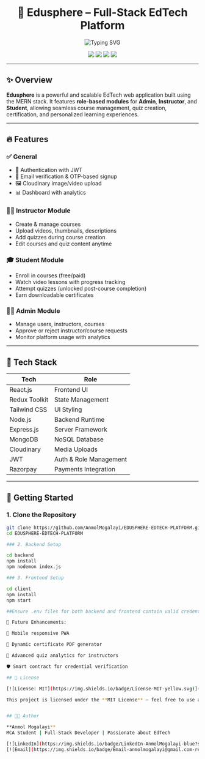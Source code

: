 <h1 align="center">
  🚀 Edusphere – Full-Stack EdTech Platform
</h1>

<p align="center">
  <img src="https://readme-typing-svg.demolab.com?font=Fira+Code&size=24&pause=1000&color=00C4FF&center=true&vCenter=true&width=435&lines=Empower+Learning+with+Edusphere!;Admin+%7C+Instructor+%7C+Student+Modules;Quiz+Builder+%7C+Secure+Auth+%7C+Progress+Tracking" alt="Typing SVG" />
</p>

<p align="center">
  <img src="https://img.shields.io/badge/License-MIT-green.svg" />
  <img src="https://img.shields.io/badge/Tech%20Stack-MERN-blue" />
  <img src="https://img.shields.io/badge/Status-Active-brightgreen" />
  <img src="https://img.shields.io/github/languages/top/AnmolMogalayi/EDUSPHERE-EDTECH-PLATFORM" />
</p>

---

## ✨ Overview

**Edusphere** is a powerful and scalable EdTech web application built using the MERN stack. It features **role-based modules** for **Admin**, **Instructor**, and **Student**, allowing seamless course management, quiz creation, certification, and personalized learning experiences.

---

## 🔥 Features

### ✅ General
- 🔐 Authentication with JWT
- 📧 Email verification & OTP-based signup
- 🖼️ Cloudinary image/video upload
- 📊 Dashboard with analytics

### 👨‍🏫 Instructor Module
- Create & manage courses
- Upload videos, thumbnails, descriptions
- Add quizzes during course creation
- Edit courses and quiz content anytime

### 🎓 Student Module
- Enroll in courses (free/paid)
- Watch video lessons with progress tracking
- Attempt quizzes (unlocked post-course completion)
- Earn downloadable certificates

### 👨‍💼 Admin Module
- Manage users, instructors, courses
- Approve or reject instructor/course requests
- Monitor platform usage with analytics

---

## 🧠 Tech Stack

| Tech          | Role                         |
|---------------|------------------------------|
| React.js      | Frontend UI                  |
| Redux Toolkit | State Management             |
| Tailwind CSS  | UI Styling                   |
| Node.js       | Backend Runtime              |
| Express.js    | Server Framework             |
| MongoDB       | NoSQL Database               |
| Cloudinary    | Media Uploads                |
| JWT           | Auth & Role Management       |
| Razorpay      | Payments Integration         |

---

## 🚀 Getting Started

### 1. Clone the Repository

```bash
git clone https://github.com/AnmolMogalayi/EDUSPHERE-EDTECH-PLATFORM.git
cd EDUSPHERE-EDTECH-PLATFORM

### 2. Backend Setup

cd backend
npm install
npm nodemon index.js

### 3. Frontend Setup

cd client
npm install
npm start

##Ensure .env files for both backend and frontend contain valid credentials (Mongo URI, JWT secret, Razorpay keys, Cloudinary keys).##

🧪 Future Enhancements:

📱 Mobile responsive PWA

📄 Dynamic certificate PDF generator

🧪 Advanced quiz analytics for instructors

🛡️ Smart contract for credential verification

## 📄 License

[![License: MIT](https://img.shields.io/badge/License-MIT-yellow.svg)](LICENSE)

This project is licensed under the **MIT License** — feel free to use and modify it as per your needs.


## 👨‍💻 Author

**Anmol Mogalayi**  
MCA Student | Full-Stack Developer | Passionate about EdTech  

[![LinkedIn](https://img.shields.io/badge/LinkedIn-AnmolMogalayi-blue?style=for-the-badge&logo=linkedin)](https://linkedin.com/in/anmolmogalayi)  
[![Email](https://img.shields.io/badge/Email-anmolmogalayi@gmail.com-red?style=for-the-badge&logo=gmail)](mailto:anmolmogalayi@gmail.com)


